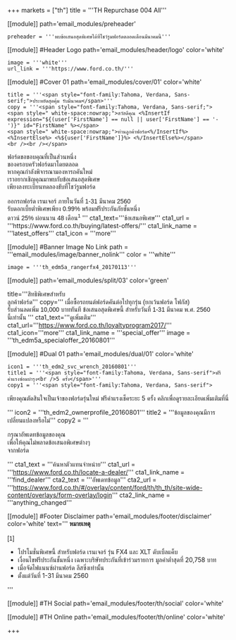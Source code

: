 +++
markets = ["th"]
title = '''TH Repurchase 004 All'''

[[module]]
path='email_modules/preheader'

	preheader = '''พบข้อเสนอสุดพิเศษได้ที่โชว์รูมฟอร์ดตลอดเดือนมีนาคมนี้'''

[[module]] #Header Logo
path='email_modules/header/logo'
color='white'

	image = '''white'''
	url_link = '''https://www.ford.co.th/'''

[[module]] #Cover 01
path='email_modules/cover/01'
color='white'

	title = '''<span style="font-family:Tahoma, Verdana, Sans-serif;">ประหยัดสุดคุ้ม รับมีนาคม</span>'''
	copy = '''<span style="font-family:Tahoma, Verdana, Sans-serif;">
	<span style=" white-space:nowrap;">สวัสดีคุณ <%InsertIf expression="${(user['FirstName'] == null || user['FirstName'] == '-')}" id="FirstName" %></span>
	<span style=" white-space:nowrap;">ท่านลูกค้าฟอร์ด<%/InsertIf%> <%InsertElse%> <%${user['FirstName']}%> <%/InsertElse%></span>
	<br /><br /></span>

<span style="font-family:Tahoma, Verdana, Sans-serif;">
 <span style="white-space:nowrap;">ฟอร์ดขอขอบคุณที่เป็นส่วนหนึ่ง</span><br>
 <span style="white-space:nowrap;">ของครอบครัวฟอร์ดมาโดยตลอด</span> <br>
		<span style="white-space:nowrap;">หากคุณกำลังพิจารณามองหารถคันใหม่</span> <br>
		<span style="white-space:nowrap;">เราอยากเชิญคุณมาพบกับข้อเสนอสุดพิเศษ</span><br>
		<span style="white-space:nowrap;">เพียงลงทะเบียนทดลองขับที่โชว์รูมฟอร์ด</span><br><br>
		<span style="white-space:nowrap;">ออกรถฟอร์ด เรนเจอร์</span>
		<span style="white-space:nowrap;">ภายในวันที่ 1-31 มีนาคม 2560</span><br> 
		<span style="white-space:nowrap;">รับดอกเบี้ยต่ำพิเศษเพียง 0.99%</span>
		<span style="white-space:nowrap;">พร้อมฟรีประกันภัยชั้นหนึ่ง</span><br>
		<span style="white-space:nowrap;">ดาวน์ 25% ผ่อนนาน 48 เดือน<sup>1</sup></span> 
</span>'''
	cta1_text='''<span style="font-family:Tahoma, Verdana, Sans-serif">ข้อเสนอพิเศษ</span>'''
	cta1_url = '''https://www.ford.co.th/buying/latest-offers/'''
	cta1_link_name = '''latest_offers'''
	cta1_icon = '''more'''

[[module]] #Banner Image No Link
path = '''email_modules/image/banner_nolink'''
color = '''white'''

	image = '''th_edm5a_rangerfx4_20170113'''

[[module]]
path='email_modules/split/03'
color='green'

title='''<span style="font-family:Tahoma, Verdana, Sans-serif">สิทธิพิเศษสำหรับ<br />ลูกค้าฟอร์ด</span>'''
copy='''<span style="font-family:Tahoma, Verdana, Sans-serif;">
	<span style="white-space:nowrap;">เมื่อซื้อรถยนต์ฟอร์ดคันต่อไปทุกรุ่น</span> 
	<span style="white-space:nowrap;">(ยกเว้นฟอร์ด โฟกัส)</span> 
	<span style="white-space:nowrap;">รับส่วนลดเพิ่ม 10,000 บาททันที</span> 
	<span style="white-space:nowrap;">ข้อเสนอสุดพิเศษนี้</span> 
	<span style="white-space:nowrap;">สำหรับวันที่ 1-31 มีนาคม พ.ศ. 2560</span> 
	<span style="white-space:nowrap;">นี้เท่านั้น</span> 
</span>'''
cta1_text='''<span style="font-family:Tahoma, Verdana, Sans-serif">ดูเพิ่มเติม</span>'''
cta1_url='''https://www.ford.co.th/loyaltyprogram2017/'''
cta1_icon='''more'''
cta1_link_name = '''special_offer'''
image = '''th_edm5a_specialoffer_20160801'''

[[module]] #Dual 01
path='email_modules/dual/01'
color='white'

	icon1 = '''th_edm2_svc_wrench_20160801'''
	title1 = '''<span style="font-family:Tahoma, Verdana, Sans-serif">ฟรีค่าแรงซ่อมบำรุง<br />5 ครั้ง</span>'''
	copy1 = '''<span style="font-family:Tahoma, Verdana, Sans-serif">

<span style=" white-space:nowrap;">เพียงคุณตัดสินใจเป็นเจ้าของฟอร์ดรุ่นใหม่</span> 
<span style=" white-space:nowrap;">ฟรีค่าแรงเช็คระยะ 5 ครั้ง</span> 
<span style=" white-space:nowrap;">คลิกเพื่อดูรายละเอียดเพิ่มเติมที่นี่</span>

</span>'''
	icon2 = '''th_edm2_ownerprofile_20160801'''
	title2 = '''<span style="font-family:Tahoma, Verdana, Sans-serif">ข้อมูลของคุณมีการ<br />เปลี่ยนแปลงหรือไม่</span>'''
	copy2 = '''<span style="font-family:Tahoma, Verdana, Sans-serif">

กรุณาอัพเดทข้อมูลของคุณ <br />
<span style=" white-space:nowrap;">เพื่อให้คุณ</span><span style=" white-space:nowrap;">ไม่พลาด</span><span style=" white-space:nowrap;">ข้อเสนอ</span><span style=" white-space:nowrap;">พิเศษ</span>ต่างๆ <br />
<span style=" white-space:nowrap;">จากฟอร์ด</span>

</span>'''
	cta1_text = '''<span style="font-family:Tahoma, Verdana, Sans-serif">ค้นหาตัวแทนจำหน่าย</span>'''
	cta1_url = '''https://www.ford.co.th/locate-a-dealer/'''
	cta1_link_name = '''find_dealer'''
	cta2_text = '''<span style="font-family:Tahoma, Verdana, Sans-serif">อัพเดทข้อมูล</span>'''
	cta2_url = '''https://www.ford.co.th/#/overlay/content/ford/th/th_th/site-wide-content/overlays/form-overlay/login'''
	cta2_link_name = '''anything_changed'''

[[module]] #Footer Disclaimer
path='email_modules/footer/disclaimer'
color='white'
text='''<span style="font-family:Tahoma, Verdana, Sans-serif">
<span style="font-weight:bold">หมายเหตุ</span><br /><br />[1]<br />
<ul>
<li>โปรโมชั่นพิเศษนี้ สำหรับฟอร์ด เรนเจอร์ รุ่น FX4 และ XLT ดับเบิ้ลแค็บ</li>
<li>เงื่อนไขฟรีประกันชั้นหนึ่ง เฉพาะบริษัทประกันที่เข้าร่วมรายการ มูลค่าต่ำสุดที่ 20,758 บาท</li>
<li>เมื่อจัดไฟแนนซ์ผ่านฟอร์ด ลีสซิ่งเท่านั้น</li><li>ตั้งแต่วันที่ 1-31 มีนาคม 2560</li>
</ul>
</span>'''

[[module]] #TH Social
path='email_modules/footer/th/social'
color='white'

[[module]] #TH Online
path='email_modules/footer/th/online'
color='white'

+++